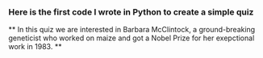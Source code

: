 ### Here is the first code I wrote in Python to create a simple quiz

** In this quiz we are interested in Barbara McClintock, a ground-breaking geneticist who worked on maize and got a Nobel Prize for her exepctional work in 1983. ** 
